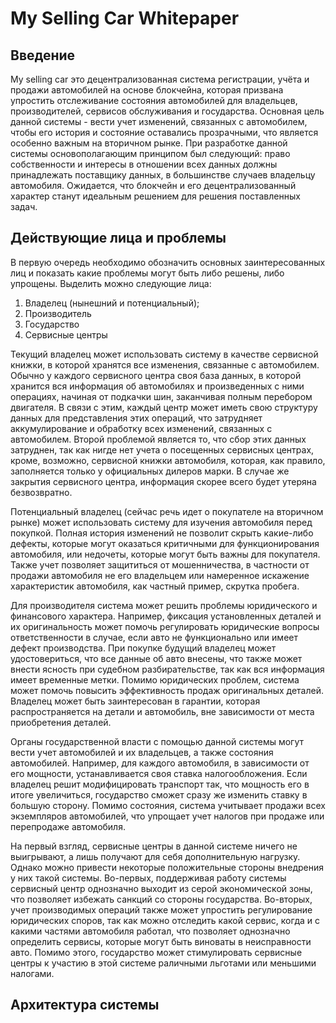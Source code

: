 # My Selling Car Whitepaper

## Введение

My selling car это децентрализованная система регистрации, учёта и продажи автомобилей на основе блокчейна, которая призвана упростить отслеживание состояния автомобилей для владельцев, производителей, сервисов обслуживания и государства. Основная цель данной системы - вести учет изменений, связанных с автомобилем, чтобы его история и состояние оставались прозрачными, что является особенно важным на вторичном рынке. При разработке данной системы основополагающим принципом был следующий: право собственности и интересы в отношении всех данных должны принадлежать поставщику данных, в большинстве случаев владельцу автомобиля. Ожидается, что блокчейн и его децентрализованный характер станут идеальным решением для решения поставленных задач.

## Действующие лица и проблемы

В первую очередь необходимо обозначить основных заинтересованных лиц и показать какие проблемы могут быть либо решены, либо упрощены. Выделить можно следующие лица:

1. Владелец (нынешний и потенциальный);
2. Производитель
3. Государство
4. Сервисные центры

Текущий владелец может использовать систему в качестве сервисной книжки, в которой хранятся все изменения, связанные с автомобилем. Обычно у каждого сервисного центра своя база данных, в которой хранится вся информация об автомобилях и произведенных с ними операциях, начиная от подкачки шин, заканчивая полным перебором двигателя. В связи с этим, каждый центр может иметь свою структуру данных для представления этих операций, что затрудняет аккумулирование и обработку всех изменений, связанных с автомобилем. Второй проблемой является то, что сбор этих данных затруднен, так как нигде нет учета о посещенных сервисных центрах, кроме, возможно, сервисной книжки автомобиля, которая, как правило, заполняется только у официальных дилеров марки. В случае же закрытия сервисного центра, информация скорее всего будет утеряна безвозвратно.

Потенциальный владелец (сейчас речь идет о покупателе на вторичном рынке) может использовать систему для изучения автомобиля перед покупкой. Полная история изменений не позволит скрыть какие-либо дефекты, которые могут оказаться критичными для функционирования автомобиля, или недочеты, которые могут быть важны для покупателя. Также учет позволяет защититься от мошенничества, в частности от продажи автомобиля не его владельцем или намеренное искажение характеристик автомобиля, как частный пример, скрутка пробега.

Для производителя система может решить проблемы юридического и финансового характера. Например, фиксация установленных деталей и их оригинальность может помочь регулировать юридические вопросы ответственности в случае, если авто не функционально или имеет дефект производства. При покупке будущий владелец может удостовериться, что все данные об авто внесены, что также может внести ясность при судебном разбирательстве, так как вся информация имеет временные метки. Помимо юридических проблем, система может помочь повысить эффективность продаж оригинальных деталей. Владелец может быть заинтересован в гарантии, которая распространяется на детали и автомобиль, вне зависимости от места приобретения деталей.

Органы государственной власти с помощью данной системы могут вести учет автомобилей и их владельцев, а также состояния автомобилей. Например, для каждого автомобиля, в зависимости от его мощности, устанавливается своя ставка налогообложения. Если владелец решит модифицировать транспорт так, что мощность его в итоге увеличиться, государство сможет сразу же изменить ставку в большую сторону. Помимо состояния, система учитывает продажи всех экземпляров автомобилей, что упрощает учет налогов при продаже или перепродаже автомобиля.

На первый взгляд, сервисные центры в данной системе ничего не выигрывают, а лишь получают для себя дополнительную нагрузку. Однако можно привести некоторые положительные стороны внедрения у них такой системы. Во-первых, поддерживая работу системы сервисный центр однозначно выходит из серой экономической зоны, что позволяет избежать санкций со стороны государства. Во-вторых, учет производимых операций также может упростить регулирование юридических споров, так как можно отследить какой сервис, когда и с какими частями автомобиля работал, что позволяет однозначно определить сервисы, которые могут быть виноваты в неисправности авто. Помимо этого, государство может стимулировать сервисные центры к участию в этой системе раличными льготами или меньшими налогами.

## Архитектура системы
